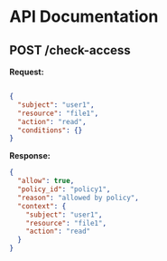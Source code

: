# API Documentation

## POST /check-access

**Request:**

```json

{
  "subject": "user1",
  "resource": "file1",
  "action": "read",
  "conditions": {}
}
```

**Response:**

```json
{
  "allow": true,
  "policy_id": "policy1",
  "reason": "allowed by policy",
  "context": {
    "subject": "user1",
    "resource": "file1",
    "action": "read"
  }
}
```
